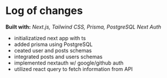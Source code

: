 # Log of changes

**Built with:** _Next.js, Tailwind CSS, Prisma, PostgreSQL Next Auth_

- initializatized next app with ts
- added prisma using PostgreSQL
- ceated user and posts schemas
- integrated posts and users schemas
- implemented nextauth w/ google/github auth
- utilized react query to fetch information from API
